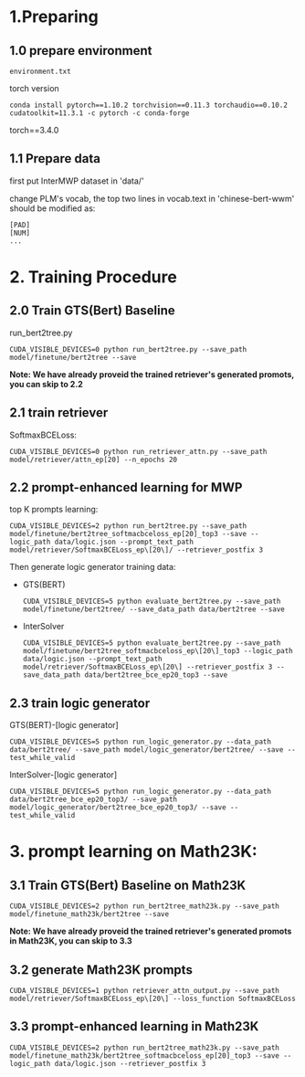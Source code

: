 # 1.Preparing
## 1.0 prepare environment
```
environment.txt
```

torch version
```
conda install pytorch==1.10.2 torchvision==0.11.3 torchaudio==0.10.2 cudatoolkit=11.3.1 -c pytorch -c conda-forge
```

torch==3.4.0
## 1.1 Prepare data
first put InterMWP dataset in 'data/'

change PLM's vocab, the top two lines in vocab.text in 'chinese-bert-wwm' should be modified as:
```
[PAD]
[NUM]
...
```

# 2. Training Procedure
## 2.0 Train GTS(Bert) Baseline
run_bert2tree.py    
```
CUDA_VISIBLE_DEVICES=0 python run_bert2tree.py --save_path model/finetune/bert2tree --save
```

**Note: We have already proveid the trained retriever's generated promots, you can skip to 2.2**

## 2.1 train retriever
SoftmaxBCELoss:   
```
CUDA_VISIBLE_DEVICES=0 python run_retriever_attn.py --save_path model/retriever/attn_ep[20] --n_epochs 20
```

## 2.2 prompt-enhanced learning for MWP
top K prompts learning:   
```
CUDA_VISIBLE_DEVICES=2 python run_bert2tree.py --save_path model/finetune/bert2tree_softmacbceloss_ep[20]_top3 --save --logic_path data/logic.json --prompt_text_path model/retriever/SoftmaxBCELoss_ep\[20\]/ --retriever_postfix 3
```

Then generate logic generator training data:   
-   GTS(BERT)
    ```
    CUDA_VISIBLE_DEVICES=5 python evaluate_bert2tree.py --save_path model/finetune/bert2tree/ --save_data_path data/bert2tree --save
    ```
- InterSolver 
    ```
    CUDA_VISIBLE_DEVICES=5 python evaluate_bert2tree.py --save_path model/finetune/bert2tree_softmacbceloss_ep\[20\]_top3 --logic_path data/logic.json --prompt_text_path model/retriever/SoftmaxBCELoss_ep\[20\] --retriever_postfix 3 --save_data_path data/bert2tree_bce_ep20_top3 --save
    ```

## 2.3 train logic generator
GTS(BERT)-[logic generator]
```
CUDA_VISIBLE_DEVICES=5 python run_logic_generator.py --data_path data/bert2tree/ --save_path model/logic_generator/bert2tree/ --save --test_while_valid
```

InterSolver-[logic generator]
```
CUDA_VISIBLE_DEVICES=5 python run_logic_generator.py --data_path data/bert2tree_bce_ep20_top3/ --save_path model/logic_generator/bert2tree_bce_ep20_top3/ --save --test_while_valid
``` 

# 3. prompt learning on Math23K:
## 3.1 Train GTS(Bert) Baseline on Math23K
```
CUDA_VISIBLE_DEVICES=2 python run_bert2tree_math23k.py --save_path model/finetune_math23k/bert2tree --save
```
**Note: We have already proveid the trained retriever's generated promots in Math23K, you can skip to 3.3**

## 3.2 generate Math23K prompts
```
CUDA_VISIBLE_DEVICES=1 python retriever_attn_output.py --save_path model/retriever/SoftmaxBCELoss_ep\[20\] --loss_function SoftmaxBCELoss
```

## 3.3 prompt-enhanced learning in Math23K
```
CUDA_VISIBLE_DEVICES=2 python run_bert2tree_math23k.py --save_path model/finetune_math23k/bert2tree_softmacbceloss_ep[20]_top3 --save --logic_path data/logic.json --retriever_postfix 3
```